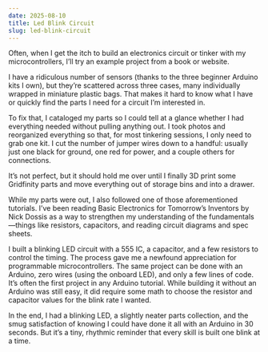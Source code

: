 ```yaml
---
date: 2025-08-10
title: Led Blink Circuit
slug: led-blink-circuit
---
```


Often, when I get the itch to build an electronics circuit or tinker with my microcontrollers, I’ll try an example project from a book or website.

I have a ridiculous number of sensors (thanks to the three beginner Arduino kits I own), but they’re scattered across three cases, many individually wrapped in miniature plastic bags. That makes it hard to know what I have or quickly find the parts I need for a circuit I’m interested in.

To fix that, I cataloged my parts so I could tell at a glance whether I had everything needed without pulling anything out. I took photos and reorganized everything so that, for most tinkering sessions, I only need to grab one kit. I cut the number of jumper wires down to a handful: usually just one black for ground, one red for power, and a couple others for connections.

It’s not perfect, but it should hold me over until I finally 3D print some Gridfinity parts and move everything out of storage bins and into a drawer.

While my parts were out, I also followed one of those aforementioned tutorials. I’ve been reading Basic Electronics for Tomorrow’s Inventors by Nick Dossis as a way to strengthen my understanding of the fundamentals—things like resistors, capacitors, and reading circuit diagrams and spec sheets.

I built a blinking LED circuit with a 555 IC, a capacitor, and a few resistors to control the timing. The process gave me a newfound appreciation for programmable microcontrollers. The same project can be done with an Arduino, zero wires (using the onboard LED), and only a few lines of code. It’s often the first project in any Arduino tutorial. While building it without an Arduino was still easy, it did require some math to choose the resistor and capacitor values for the blink rate I wanted.

In the end, I had a blinking LED, a slightly neater parts collection, and the smug satisfaction of knowing I could have done it all with an Arduino in 30 seconds. But it’s a tiny, rhythmic reminder that every skill is built one blink at a time.

